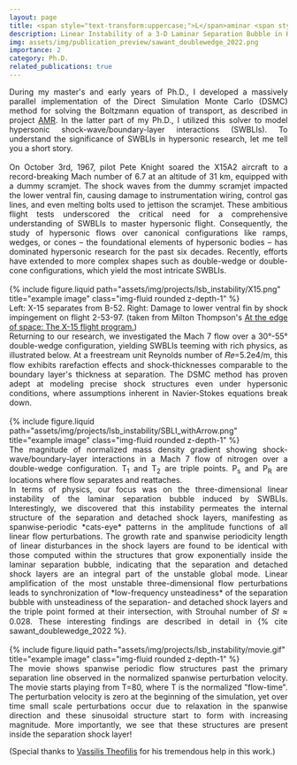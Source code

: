 ```yaml
---
layout: page
title: <span style="text-transform:uppercase;">L</span>aminar <span style="text-transform:uppercase;">S</span>eparation <span style="text-transform:uppercase;">B</span>ubble <span style="text-transform:uppercase;">I</span>nstability
description: Linear Instability of a 3-D Laminar Separation Bubble in Hypersonic (Mach 7) Shock-Wave/Boundary-Layer Interations (SWBLIs)
img: assets/img/publication_preview/sawant_doublewedge_2022.png
importance: 2
category: Ph.D.
related_publications: true
---
```


<div align="justify">
During my master's and early years of Ph.D., I developed a massively parallel implementation of the Direct Simulation Monte Carlo (DSMC) method for solving the Boltzmann equation of transport, as described in project <a href="https://saurabh-s-sawant.github.io/projects/1_project/">AMR</a>. In the latter part of my Ph.D., I utilized this solver to model hypersonic shock-wave/boundary-layer interactions (SWBLIs). To understand the significance of SWBLIs in hypersonic research, let me tell you a short story.
</div>

<div align="justify">
<br>
On October 3rd, 1967, pilot Pete Knight soared the X15A2 aircraft to a record-breaking Mach number of 6.7 at an altitude of 31 km, equipped with a dummy scramjet. The shock waves from the dummy scramjet impacted the lower ventral fin, causing damage to instrumentation wiring, control gas lines, and even melting bolts used to jettison the scramjet. These ambitious flight tests underscored the critical need for a comprehensive understanding of SWBLIs to master hypersonic flight. Consequently, the study of hypersonic flows over canonical configurations like ramps, wedges, or cones – the foundational elements of hypersonic bodies – has dominated hypersonic research for the past six decades. Recently, efforts have extended to more complex shapes such as double-wedge or double-cone configurations, which yield the most intricate SWBLIs.
</div>
<br>
<div class="row">
    <div class="col-sm mt-3 mt-md-0">
        {% include figure.liquid path="assets/img/projects/lsb_instability/X15.png" title="example image" class="img-fluid rounded z-depth-1" %}
    </div>
</div>
<div class="caption">
<div align="justify">
Left: X-15 separates from B-52. Right: Damage to lower ventral fin by shock impingement on flight 2-53-97. (taken from Milton Thompson's <a href='https://smithsonianbooks.com/store/aviation-military-history/at-the-edge-of-space-the-x-15-flight-program/'>At the edge of space: The X-15 flight program.</a>)
</div></div>

<div align="justify">
Returning to our research, we investigated the Mach 7 flow over a 30°-55° double-wedge configuration, yielding SWBLIs teeming with rich physics, as illustrated below. At a freestream unit Reynolds number of 𝑅𝑒=5.2e4/m, this flow exhibits rarefaction effects and shock-thicknesses comparable to the boundary layer's thickness at separation. The DSMC method has proven adept at modeling precise shock structures even under hypersonic conditions, where assumptions inherent in Navier-Stokes equations break down.
</div>
<br>
<div class="row">
    <div class="col-sm mt-3 mt-md-0">
        {% include figure.liquid path="assets/img/projects/lsb_instability/SBLI_withArrow.png" title="example image" class="img-fluid rounded z-depth-1" %}
    </div>
</div>
<div class="caption">
<div align="justify">
The magnitude of normalized mass density gradient showing shock-wave/boundary-layer interactions in a Mach 7 flow of nitrogen over a double-wedge configuration. T<sub>1</sub> and T<sub>2</sub> are triple points. P<sub>s</sub> and P<sub>R</sub> are locations where flow separates and reattaches.
</div></div>

<div align="justify">
In terms of physics, our focus was on the three-dimensional linear instability of the laminar separation bubble induced by SWBLIs. Interestingly, we discovered that this instability permeates the internal structure of the separation and detached shock layers, manifesting as spanwise-periodic *cats-eye* patterns in the amplitude functions of all linear flow perturbations. The growth rate and spanwise periodicity length of linear disturbances in the shock layers are found to be identical with those computed within the structures that grow exponentially inside the laminar separation bubble, indicating that the separation and detached shock layers are an integral part of the unstable global mode.
Linear amplification of the most unstable three-dimensional flow perturbations leads to synchronization of *low-frequency unsteadiness* of the separation bubble with unsteadiness of the separation- and detached shock layers and the triple point formed at their intersection, with Strouhal number of 𝑆𝑡 ≈ 0.028. 
These interesting findings are described in detail in {% cite sawant_doublewedge_2022 %}.
</div>
<br>

<div class="row">
    <div class="col-sm mt-3 mt-md-0">
        {% include figure.liquid path="assets/img/projects/lsb_instability/movie.gif" title="example image" class="img-fluid rounded z-depth-1" %}
    </div>
</div>
<div class="caption">
<div align="justify">
The movie shows spanwise periodic flow structures past the primary separation line observed in the normalized spanwise perturbation velocity. The movie starts playing from T=80, where T is the normalized "flow-time". 
The perturbation velocity is zero at the beginning of the simulation, yet over time small scale perturbations occur due to relaxation in the spanwise direction and these sinusoidal structure start to form with increasing magnitude. More importantly, we see that these structures are present inside the separation shock layer!
</div></div>

(Special thanks to <a href='https://www.linkedin.com/in/theofilis/?originalSubdomain=uk'>Vassilis Theofilis</a> for his tremendous help in this work.)
